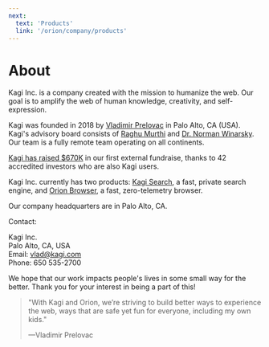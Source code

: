 ```yaml
---
next:
  text: 'Products'
  link: '/orion/company/products'
---
```


# About

Kagi Inc. is a company created with the mission to humanize the web. Our goal is to amplify the web of human knowledge, creativity, and self-expression.

Kagi was founded in 2018 by [Vladimir Prelovac](https://vladimir.prelovac.com/) in Palo Alto, CA (USA). Kagi's advisory board consists of [Raghu Murthi](https://www.linkedin.com/in/raghumurthi) and [Dr. Norman Winarsky](https://en.wikipedia.org/wiki/Norman_Winarsky). Our team is a fully remote team operating on all continents.

[Kagi has raised $670K](https://blog.kagi.com/safe-round) in our first external fundraise, thanks to 42 accredited investors who are also Kagi users.

Kagi Inc. currently has two products: [Kagi Search](https://kagi.com), a fast, private search engine, and [Orion Browser](https://browser.kagi.com/), a fast, zero-telemetry browser.

Our company headquarters are in Palo Alto, CA.

Contact:

Kagi Inc.\
Palo Alto, CA, USA\
Email: vlad@kagi.com\
Phone: 650 535-2700

We hope that our work impacts people's lives in some small way for the better. Thank you for your interest in being a part of this!

> "With Kagi and Orion, we’re striving to build better ways to experience the web, ways that are safe yet fun for everyone, including my own kids."
>
> —Vladimir Prelovac

